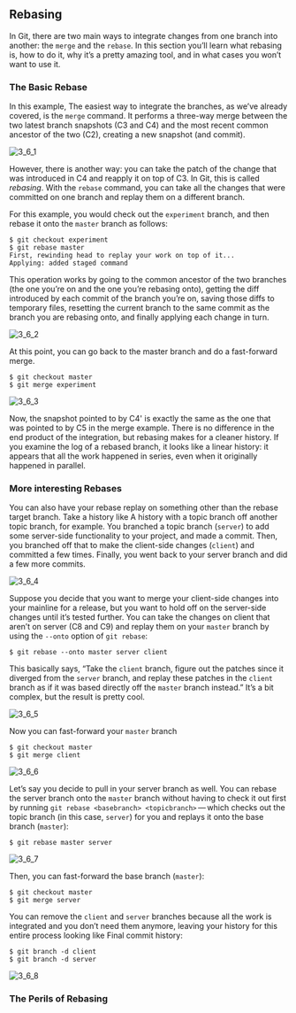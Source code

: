 ## Rebasing
In Git, there are two main ways to integrate changes from one branch into another: the `merge` and the `rebase`. In this section you’ll learn what rebasing is, how to do it, why it’s a pretty amazing tool, and in what cases you won’t want to use it.

### The Basic Rebase
In this example, The easiest way to integrate the branches, as we’ve already covered, is the `merge` command. It performs a three-way merge between the two latest branch snapshots (C3 and C4) and the most recent common ancestor of the two (C2), creating a new snapshot (and commit).

![3_6_1](/images/3_6_1.PNG)

However, there is another way: you can take the patch of the change that was introduced in C4 and reapply it on top of C3. In Git, this is called *rebasing*. With the `rebase` command, you can take all the changes that were committed on one branch and replay them on a different branch.

For this example, you would check out the `experiment` branch, and then rebase it onto the `master` branch as follows:

```
$ git checkout experiment
$ git rebase master
First, rewinding head to replay your work on top of it...
Applying: added staged command
```

This operation works by going to the common ancestor of the two branches (the one you’re on and the one you’re rebasing onto), getting the diff introduced by each commit of the branch you’re on, saving those diffs to temporary files, resetting the current branch to the same commit as the branch you are rebasing onto, and finally applying each change in turn.

![3_6_2](/images/3_6_2.PNG)

At this point, you can go back to the master branch and do a fast-forward merge.

```
$ git checkout master
$ git merge experiment
```

![3_6_3](/images/3_6_3.PNG)

Now, the snapshot pointed to by C4' is exactly the same as the one that was pointed to by C5 in the merge example. There is no difference in the end product of the integration, but rebasing makes for a cleaner history. If you examine the log of a rebased branch, it looks like a linear history: it appears that all the work happened in series, even when it originally happened in parallel.

### More interesting Rebases
You can also have your rebase replay on something other than the rebase target branch. Take a history like A history with a topic branch off another topic branch, for example. You branched a topic branch (`server`) to add some server-side functionality to your project, and made a commit. Then, you branched off that to make the client-side changes (`client`) and committed a few times. Finally, you went back to your server branch and did a few more commits.

![3_6_4](/images/3_6_4.PNG)

Suppose you decide that you want to merge your client-side changes into your mainline for a release, but you want to hold off on the server-side changes until it’s tested further. You can take the changes on client that aren’t on server (C8 and C9) and replay them on your `master` branch by using the `--onto` option of `git rebase`:

```
$ git rebase --onto master server client
```

This basically says, “Take the `client` branch, figure out the patches since it diverged from the `server` branch, and replay these patches in the `client` branch as if it was based directly off the `master` branch instead.” It’s a bit complex, but the result is pretty cool.

![3_6_5](/images/3_6_5.PNG)

Now you can fast-forward your `master` branch

```
$ git checkout master
$ git merge client
```

![3_6_6](/images/3_6_6.PNG)

Let’s say you decide to pull in your server branch as well. You can rebase the server branch onto the `master` branch without having to check it out first by running `git rebase <basebranch> <topicbranch>` — which checks out the topic branch (in this case, `server`) for you and replays it onto the base branch (`master`):

```
$ git rebase master server
```

![3_6_7](/images/3_6_7.PNG)

Then, you can fast-forward the base branch (`master`):

```
$ git checkout master
$ git merge server
```

You can remove the `client` and `server` branches because all the work is integrated and you don’t need them anymore, leaving your history for this entire process looking like Final commit history:

```
$ git branch -d client
$ git branch -d server
```

![3_6_8](/images/3_6_8.PNG)

### The Perils of Rebasing

